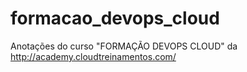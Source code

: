 # formacao_devops_cloud
Anotações do curso "FORMAÇÃO DEVOPS CLOUD" da http://academy.cloudtreinamentos.com/
